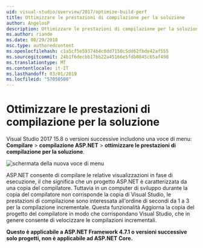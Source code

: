 ```yaml
---
uid: visual-studio/overview/2017/optimize-build-perf
title: Ottimizzare le prestazioni di compilazione per la soluzione
author: AngelosP
description: Ottimizzare le prestazioni di compilazione per la soluzione
ms.author: riande
ms.date: 08/29/2018
msc.type: authoredcontent
ms.openlocfilehash: c1a5cf5e59374b4c0dd7150c5dd62fbde42af555
ms.sourcegitcommit: 24b1f6decbb17bb22a45166e5fdb0845c65af498
ms.translationtype: MT
ms.contentlocale: it-IT
ms.lasthandoff: 03/01/2019
ms.locfileid: "57050508"
---
```

# <a name="optimize-build-performance-for-solution"></a>Ottimizzare le prestazioni di compilazione per la soluzione

Visual Studio 2017 15.8 o versioni successive includono una voce di menu: **Compilare** > **compilazione ASP.NET** > **ottimizzare le prestazioni di compilazione per la soluzione**.

![schermata della nuova voce di menu](optimize-build-perf/_static/optimize-build-performance-for-solution.png)

ASP.NET consente di compilare le relative visualizzazioni in fase di esecuzione, il che significa che un progetto ASP.NET è caratterizzata da una copia del compilatore. Tuttavia in un computer di sviluppo durante la copia del compilatore non corrisponde la copia di Visual Studio, le prestazioni di compilazione sono interessata all'ordine di secondi da 1 a 3 per la compilazione incrementale. Questa funzionalità Aggiorna la copia del progetto del compilatore in modo che corrispondano Visual Studio, che in genere consente di velocizzare le compilazioni incrementali.

**Questo è applicabile a ASP.NET Framework 4.7.1 o versioni successive solo progetti, non è applicabile ad ASP.NET Core.**
